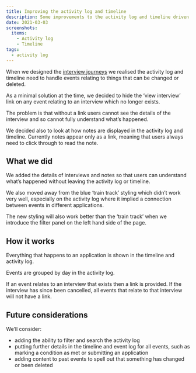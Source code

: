 ```yaml
---
title: Improving the activity log and timeline
description: Some improvements to the activity log and timeline driven by the need accomodate interviews that can be changed or cancelled
date: 2021-03-03
screenshots:
  items:
    - Activity log
    - Timeline
tags:
  - activity log
---
```


When we designed the [interview journeys](/manage-teacher-training-applications/interviews-iteration-3/) we realised the activity log and timeline need to handle events relating to things that can be changed or deleted.

As a minimal solution at the time, we decided to hide the ‘view interview’ link on any event relating to an interview which no longer exists.

The problem is that without a link users cannot see the details of the interview and so cannot fully understand what’s happened.

We decided also to look at how notes are displayed in the activity log and timeline. Currently notes appear only as a link, meaning that users always need to click through to read the note.

## What we did

We added the details of interviews and notes so that users can understand what’s happened without leaving the activity log or timeline.

We also moved away from the blue ‘train track’ styling which didn’t work very well, especially on the activity log where it implied a connection between events in different applications.

The new styling will also work better than the ‘train track’ when we introduce the filter panel on the left hand side of the page.

## How it works

Everything that happens to an application is shown in the timeline and activity log.

Events are grouped by day in the activity log.

If an event relates to an interview that exists then a link is provided. If the interview has since been cancelled, all events that relate to that interview will not have a link.

## Future considerations

We’ll consider:

- adding the ability to filter and search the activity log
- putting further details in the timeline and event log for all events, such as marking a condition as met or submitting an application
- adding content to past events to spell out that something has changed or been deleted
